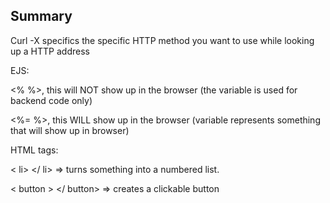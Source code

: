 ## Summary

Curl -X specifics the specific HTTP method you want to use while looking up a HTTP address

EJS: 

<% %>, this will NOT show up in the browser (the variable is used for backend code only)


<%=  %>, this WILL show up in the browser (variable represents something that will show up in browser)

HTML tags:

< li> </ li> => turns something into a numbered list.

< button > </ button> => creates a clickable button 
